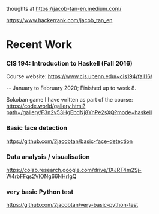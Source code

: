 thoughts at https://jacob-tan-en.medium.com/

https://www.hackerrank.com/jacob_tan_en

# Recent Work

### CIS 194: Introduction to Haskell (Fall 2016)
Course website: https://www.cis.upenn.edu/~cis194/fall16/

-- January to February 2020; Finished up to week 8.

Sokoban game I have written as part of the course:
https://code.world/gallery.html?path=/gallery/F3n2v53HgEbdNj8YnPe2sXQ?mode=haskell

### Basic face detection
https://github.com/2jacobtan/basic-face-detection

### Data analysis / visualisation
https://colab.research.google.com/drive/1XJRT4m2Sj-W4rbFFqs2VIONg66NHrIgQ

### very basic Python test
https://github.com/2jacobtan/very-basic-python-test
